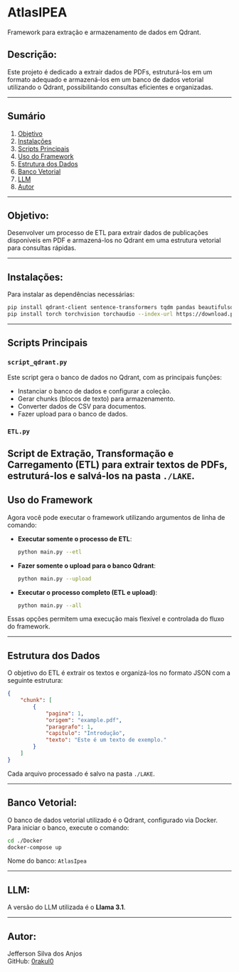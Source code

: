 # AtlasIPEA

Framework para extração e armazenamento de dados em Qdrant.

## Descrição:
Este projeto é dedicado a extrair dados de PDFs, estruturá-los em um formato adequado e armazená-los em um banco de dados vetorial utilizando o Qdrant, possibilitando consultas eficientes e organizadas.

---

## Sumário
1. [Objetivo](#objetivo)
2. [Instalações](#instalacoes)
3. [Scripts Principais](#scripts-principais)
4. [Uso do Framework](#uso-do-framework)
5. [Estrutura dos Dados](#estrutura-dos-dados)
6. [Banco Vetorial](#banco-vetorial)
7. [LLM](#llm)
8. [Autor](#autor)

---

## Objetivo:
Desenvolver um processo de ETL para extrair dados de publicações disponíveis em PDF e armazená-los no Qdrant em uma estrutura vetorial para consultas rápidas.

---

## Instalações:
Para instalar as dependências necessárias:

```bash
pip install qdrant-client sentence-transformers tqdm pandas beautifulsoup4 pdfplumber
pip install torch torchvision torchaudio --index-url https://download.pytorch.org/whl/cu118
```

---

## Scripts Principais

### `script_qdrant.py`
Este script gera o banco de dados no Qdrant, com as principais funções:
- Instanciar o banco de dados e configurar a coleção.
- Gerar chunks (blocos de texto) para armazenamento.
- Converter dados de CSV para documentos.
- Fazer upload para o banco de dados.

### `ETL.py`
Script de Extração, Transformação e Carregamento (ETL) para extrair textos de PDFs, estruturá-los e salvá-los na pasta `./LAKE`.
---

## Uso do Framework

Agora você pode executar o framework utilizando argumentos de linha de comando:

- **Executar somente o processo de ETL**:
  
  ```bash
  python main.py --etl
  ```

- **Fazer somente o upload para o banco Qdrant**:

  ```bash
  python main.py --upload
  ```

- **Executar o processo completo (ETL e upload)**:

  ```bash
  python main.py --all
  ```

Essas opções permitem uma execução mais flexível e controlada do fluxo do framework.

---

## Estrutura dos Dados
O objetivo do ETL é extrair os textos e organizá-los no formato JSON com a seguinte estrutura:

```json
{
    "chunk": [
        {
            "pagina": 1,
            "origem": "example.pdf",
            "paragrafo": 1,
            "capitulo": "Introdução",
            "texto": "Este é um texto de exemplo."
        }
    ]
}
```

Cada arquivo processado é salvo na pasta `./LAKE`.

---

## Banco Vetorial:
O banco de dados vetorial utilizado é o Qdrant, configurado via Docker. Para iniciar o banco, execute o comando:

```bash
cd ./Docker
docker-compose up
```

Nome do banco: `AtlasIpea`

---

## LLM:
A versão do LLM utilizada é o **Llama 3.1**.

---

## Autor:
Jefferson Silva dos Anjos  
GitHub: [0rakul0](https://github.com/0rakul0)
